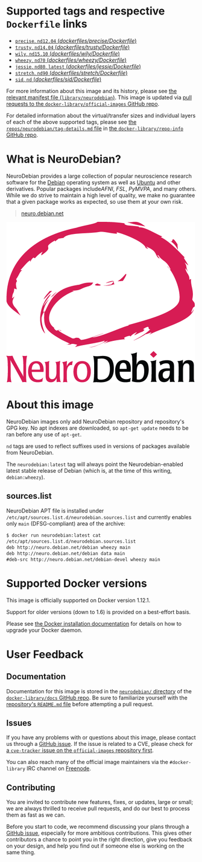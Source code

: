 # Supported tags and respective `Dockerfile` links

-	[`precise`, `nd12.04` (*dockerfiles/precise/Dockerfile*)](https://github.com/neurodebian/dockerfiles/blob/dc947232d6c7bf67d1dba642fdb1234fbaa95ab7/dockerfiles/precise/Dockerfile)
-	[`trusty`, `nd14.04` (*dockerfiles/trusty/Dockerfile*)](https://github.com/neurodebian/dockerfiles/blob/dc947232d6c7bf67d1dba642fdb1234fbaa95ab7/dockerfiles/trusty/Dockerfile)
-	[`wily`, `nd15.10` (*dockerfiles/wily/Dockerfile*)](https://github.com/neurodebian/dockerfiles/blob/dc947232d6c7bf67d1dba642fdb1234fbaa95ab7/dockerfiles/wily/Dockerfile)
-	[`wheezy`, `nd70` (*dockerfiles/wheezy/Dockerfile*)](https://github.com/neurodebian/dockerfiles/blob/dc947232d6c7bf67d1dba642fdb1234fbaa95ab7/dockerfiles/wheezy/Dockerfile)
-	[`jessie`, `nd80`, `latest` (*dockerfiles/jessie/Dockerfile*)](https://github.com/neurodebian/dockerfiles/blob/dc947232d6c7bf67d1dba642fdb1234fbaa95ab7/dockerfiles/jessie/Dockerfile)
-	[`stretch`, `nd90` (*dockerfiles/stretch/Dockerfile*)](https://github.com/neurodebian/dockerfiles/blob/dc947232d6c7bf67d1dba642fdb1234fbaa95ab7/dockerfiles/stretch/Dockerfile)
-	[`sid`, `nd` (*dockerfiles/sid/Dockerfile*)](https://github.com/neurodebian/dockerfiles/blob/dc947232d6c7bf67d1dba642fdb1234fbaa95ab7/dockerfiles/sid/Dockerfile)

For more information about this image and its history, please see [the relevant manifest file (`library/neurodebian`)](https://github.com/docker-library/official-images/blob/master/library/neurodebian). This image is updated via [pull requests to the `docker-library/official-images` GitHub repo](https://github.com/docker-library/official-images/pulls?q=label%3Alibrary%2Fneurodebian).

For detailed information about the virtual/transfer sizes and individual layers of each of the above supported tags, please see [the `repos/neurodebian/tag-details.md` file](https://github.com/docker-library/repo-info/blob/master/repos/neurodebian/tag-details.md) in [the `docker-library/repo-info` GitHub repo](https://github.com/docker-library/repo-info).

# What is NeuroDebian?

NeuroDebian provides a large collection of popular neuroscience research software for the [Debian](http://www.debian.org) operating system as well as [Ubuntu](http://www.ubuntu.com) and other derivatives. Popular packages include*AFNI*, *FSL*, *PyMVPA*, and many others. While we do strive to maintain a high level of quality, we make no guarantee that a given package works as expected, so use them at your own risk.

> [neuro.debian.net](http://neuro.debian.net/)

![logo](https://raw.githubusercontent.com/docker-library/docs/90ee9ce81aa27322936d7faf585ffc45b7def890/neurodebian/logo.png)

# About this image

NeuroDebian images only add NeuroDebian repository and repository's GPG key. No apt indexes are downloaded, so `apt-get update` needs to be ran before any use of `apt-get`.

`nd` tags are used to reflect suffixes used in versions of packages available from NeuroDebian.

The `neurodebian:latest` tag will always point the Neurodebian-enabled latest stable release of Debian (which is, at the time of this writing, `debian:wheezy`).

## sources.list

NeuroDebian APT file is installed under `/etc/apt/sources.list.d/neurodebian.sources.list` and currently enables only `main` (DFSG-compliant) area of the archive:

```console
$ docker run neurodebian:latest cat /etc/apt/sources.list.d/neurodebian.sources.list
deb http://neuro.debian.net/debian wheezy main
deb http://neuro.debian.net/debian data main
#deb-src http://neuro.debian.net/debian-devel wheezy main
```

# Supported Docker versions

This image is officially supported on Docker version 1.12.1.

Support for older versions (down to 1.6) is provided on a best-effort basis.

Please see [the Docker installation documentation](https://docs.docker.com/installation/) for details on how to upgrade your Docker daemon.

# User Feedback

## Documentation

Documentation for this image is stored in the [`neurodebian/` directory](https://github.com/docker-library/docs/tree/master/neurodebian) of the [`docker-library/docs` GitHub repo](https://github.com/docker-library/docs). Be sure to familiarize yourself with the [repository's `README.md` file](https://github.com/docker-library/docs/blob/master/README.md) before attempting a pull request.

## Issues

If you have any problems with or questions about this image, please contact us through a [GitHub issue](https://github.com/neurodebian/dockerfiles/issues). If the issue is related to a CVE, please check for [a `cve-tracker` issue on the `official-images` repository first](https://github.com/docker-library/official-images/issues?q=label%3Acve-tracker).

You can also reach many of the official image maintainers via the `#docker-library` IRC channel on [Freenode](https://freenode.net).

## Contributing

You are invited to contribute new features, fixes, or updates, large or small; we are always thrilled to receive pull requests, and do our best to process them as fast as we can.

Before you start to code, we recommend discussing your plans through a [GitHub issue](https://github.com/neurodebian/dockerfiles/issues), especially for more ambitious contributions. This gives other contributors a chance to point you in the right direction, give you feedback on your design, and help you find out if someone else is working on the same thing.
